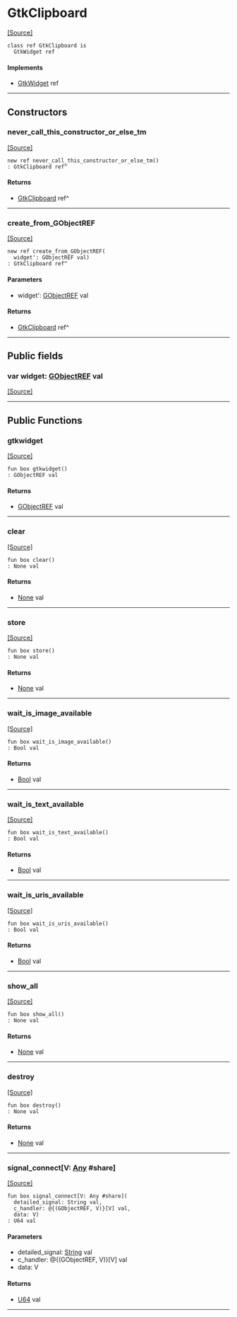 # GtkClipboard
<span class="source-link">[[Source]](src/gtk3/GtkClipboard.md#L6)</span>
```pony
class ref GtkClipboard is
  GtkWidget ref
```

#### Implements

* [GtkWidget](gtk3-GtkWidget.md) ref

---

## Constructors

### never_call_this_constructor_or_else_tm
<span class="source-link">[[Source]](src/gtk3/GtkClipboard.md#L10)</span>


```pony
new ref never_call_this_constructor_or_else_tm()
: GtkClipboard ref^
```

#### Returns

* [GtkClipboard](gtk3-GtkClipboard.md) ref^

---

### create_from_GObjectREF
<span class="source-link">[[Source]](src/gtk3/GtkClipboard.md#L13)</span>


```pony
new ref create_from_GObjectREF(
  widget': GObjectREF val)
: GtkClipboard ref^
```
#### Parameters

*   widget': [GObjectREF](gtk3-..-gobject-GObjectREF.md) val

#### Returns

* [GtkClipboard](gtk3-GtkClipboard.md) ref^

---

## Public fields

### var widget: [GObjectREF](gtk3-..-gobject-GObjectREF.md) val
<span class="source-link">[[Source]](src/gtk3/GtkClipboard.md#L7)</span>



---

## Public Functions

### gtkwidget
<span class="source-link">[[Source]](src/gtk3/GtkClipboard.md#L9)</span>


```pony
fun box gtkwidget()
: GObjectREF val
```

#### Returns

* [GObjectREF](gtk3-..-gobject-GObjectREF.md) val

---

### clear
<span class="source-link">[[Source]](src/gtk3/GtkClipboard.md#L19)</span>


```pony
fun box clear()
: None val
```

#### Returns

* [None](builtin-None.md) val

---

### store
<span class="source-link">[[Source]](src/gtk3/GtkClipboard.md#L101)</span>


```pony
fun box store()
: None val
```

#### Returns

* [None](builtin-None.md) val

---

### wait_is_image_available
<span class="source-link">[[Source]](src/gtk3/GtkClipboard.md#L144)</span>


```pony
fun box wait_is_image_available()
: Bool val
```

#### Returns

* [Bool](builtin-Bool.md) val

---

### wait_is_text_available
<span class="source-link">[[Source]](src/gtk3/GtkClipboard.md#L155)</span>


```pony
fun box wait_is_text_available()
: Bool val
```

#### Returns

* [Bool](builtin-Bool.md) val

---

### wait_is_uris_available
<span class="source-link">[[Source]](src/gtk3/GtkClipboard.md#L158)</span>


```pony
fun box wait_is_uris_available()
: Bool val
```

#### Returns

* [Bool](builtin-Bool.md) val

---

### show_all
<span class="source-link">[[Source]](src/gtk3/GtkWidget.md#L4)</span>


```pony
fun box show_all()
: None val
```

#### Returns

* [None](builtin-None.md) val

---

### destroy
<span class="source-link">[[Source]](src/gtk3/GtkWidget.md#L10)</span>


```pony
fun box destroy()
: None val
```

#### Returns

* [None](builtin-None.md) val

---

### signal_connect\[V: [Any](builtin-Any.md) #share\]
<span class="source-link">[[Source]](src/gtk3/GtkWidget.md#L13)</span>


```pony
fun box signal_connect[V: Any #share](
  detailed_signal: String val,
  c_handler: @{(GObjectREF, V)}[V] val,
  data: V)
: U64 val
```
#### Parameters

*   detailed_signal: [String](builtin-String.md) val
*   c_handler: @{(GObjectREF, V)}[V] val
*   data: V

#### Returns

* [U64](builtin-U64.md) val

---

